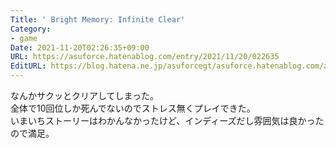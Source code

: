 ```yaml
---
Title: ' Bright Memory: Infinite Clear'
Category:
- game
Date: 2021-11-20T02:26:35+09:00
URL: https://asuforce.hatenablog.com/entry/2021/11/20/022635
EditURL: https://blog.hatena.ne.jp/asuforcegt/asuforce.hatenablog.com/atom/entry/13574176438034632372
---
```


なんかサクッとクリアしてしまった。  
全体で10回位しか死んでないのでストレス無くプレイできた。  
いまいちストーリーはわかんなかったけど、インディーズだし雰囲気は良かったので満足。
